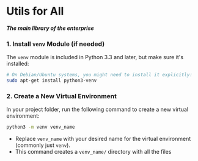 # Utils for All 
***The main library of the enterprise*** 

### 1. **Install `venv` Module (if needed)**
The `venv` module is included in Python 3.3 and later, but make sure it's installed:

```bash
# On Debian/Ubuntu systems, you might need to install it explicitly:
sudo apt-get install python3-venv
```

### 2. **Create a New Virtual Environment**
In your project folder, run the following command to create a new virtual environment:

```bash
python3 -m venv venv_name
```

- Replace `venv_name` with your desired name for the virtual environment (commonly just `venv`).
- This command creates a `venv_name/` directory with all the files



